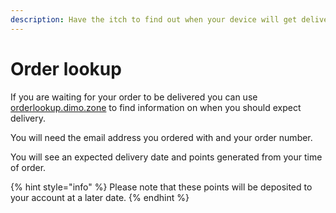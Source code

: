 ```yaml
---
description: Have the itch to find out when your device will get delivered?
---
```


# Order lookup

If you are waiting for your order to be delivered you can use [orderlookup.dimo.zone](https://orderlookup.dimo.zone) to find information on when you should expect delivery.

You will need the email address you ordered with and your order number.

You will see an expected delivery date and points generated from your time of order.&#x20;

{% hint style="info" %}
Please note that these points will be deposited to your account at a later date.
{% endhint %}
